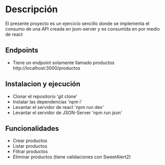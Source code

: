 # Descripción
El presente proyecto es un ejercicio sencillo donde se implementa el consumo de una API creada en json-server y es consumida en por medio de react

## Endpoints
- Tiene un endpoint solamente llamado productos
http://localhost:3000/productos

## Instalacion y ejecución

- Clonar el repositorio 'git clone'
- Instalar las dependencias 'npm i'
- Levantar el servidor de react 'npm run dev'
- Levantar el servidor de JSON-Server 'npm run json'

## Funcionalidades
- Crear productos
- Listar productos
- Filtrar productos
- Eliminar productos (tiene validaciones con SweetAlert2)